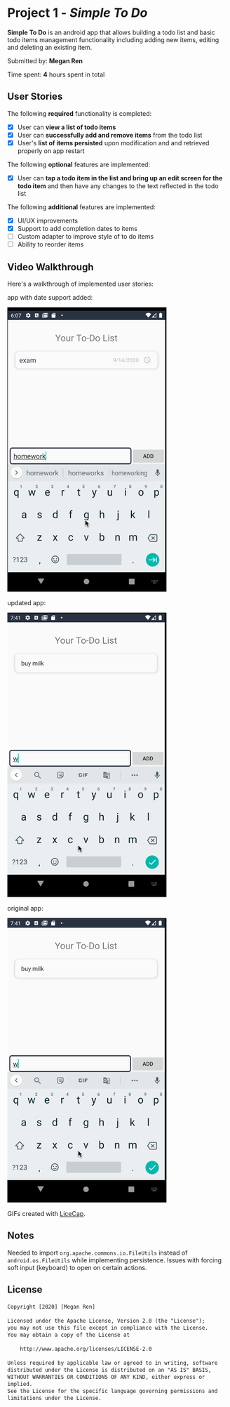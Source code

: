 # Project 1 - *Simple To Do*

**Simple To Do** is an android app that allows building a todo list and basic todo items management functionality including adding new items, editing and deleting an existing item.

Submitted by: **Megan Ren**

Time spent: **4** hours spent in total

## User Stories

The following **required** functionality is completed:

* [x] User can **view a list of todo items**
* [x] User can **successfully add and remove items** from the todo list
* [x] User's **list of items persisted** upon modification and and retrieved properly on app restart

The following **optional** features are implemented:

* [x] User can **tap a todo item in the list and bring up an edit screen for the todo item** and then have any changes to the text reflected in the todo list

The following **additional** features are implemented:

* [x] UI/UX improvements
* [x] Support to add completion dates to items
* [ ] Custom adapter to improve style of to do items
* [ ] Ability to reorder items

## Video Walkthrough

Here's a walkthrough of implemented user stories:

app with date support added:

<img src='walkthrough3.gif' title='Updated Walkthrough' width='' alt='Video Walkthrough of app' />

updated app: 

<img src='updatedwalkthrough.gif' title='Video Walkthrough' width='' alt='Video Walkthrough of app' />

original app:

<img src='walkthrough.gif' title='Video Walkthrough' width='' alt='Video Walkthrough of app' />

GIFs created with [LiceCap](http://www.cockos.com/licecap/).

## Notes

Needed to import <code>org.apache.commons.io.FileUtils</code> instead of <code>android.os.FileUtils</code> while implementing persistence. 
Issues with forcing soft input (keyboard) to open on certain actions.

## License

    Copyright [2020] [Megan Ren]

    Licensed under the Apache License, Version 2.0 (the "License");
    you may not use this file except in compliance with the License.
    You may obtain a copy of the License at

        http://www.apache.org/licenses/LICENSE-2.0

    Unless required by applicable law or agreed to in writing, software
    distributed under the License is distributed on an "AS IS" BASIS,
    WITHOUT WARRANTIES OR CONDITIONS OF ANY KIND, either express or implied.
    See the License for the specific language governing permissions and
    limitations under the License.
